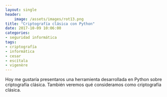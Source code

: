 ```yaml
---
layout: single
header:
    image: /assets/images/rot13.png
title: "Criptografía clásica con Python"
date: 2017-10-09 10:06:00
categories:
- seguridad informática
tags:
- criptografía
- informática
- cesar
- escítala
- vigenère
---
```


Hoy me gustaría presentaros una herramienta desarrollada en Python sobre criptografía clásica. También veremos qué consideramos como criptografía clásica.
